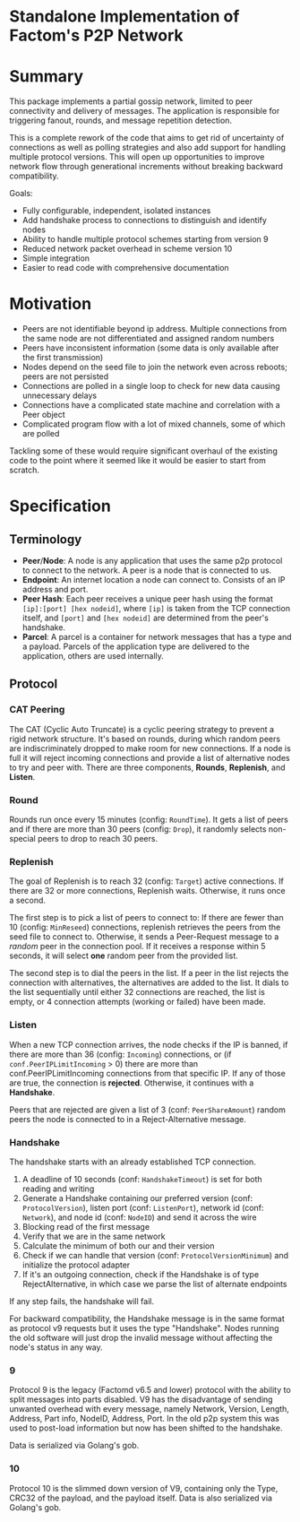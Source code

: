 # Standalone Implementation of Factom's P2P Network

# Summary
This package implements a partial gossip network, limited to peer connectivity and delivery of messages. The application is responsible for triggering fanout, rounds, and message repetition detection. 

This is a complete rework of the code that aims to get rid of uncertainty of connections as well as polling strategies and also add support for handling multiple protocol versions. This will open up opportunities to improve network flow through generational increments without breaking backward compatibility.

Goals:
* Fully configurable, independent, isolated instances
* Add handshake process to connections to distinguish and identify nodes
* Ability to handle multiple protocol schemes starting from version 9
* Reduced network packet overhead in scheme version 10
* Simple integration
* Easier to read code with comprehensive documentation

# Motivation

* Peers are not identifiable beyond ip address. Multiple connections from the same node are not differentiated and assigned random numbers
* Peers have inconsistent information (some data is only available after the first transmission)
* Nodes depend on the seed file to join the network even across reboots; peers are not persisted
* Connections are polled in a single loop to check for new data causing unnecessary delays
* Connections have a complicated state machine and correlation with a Peer object
* Complicated program flow with a lot of mixed channels, some of which are polled

Tackling some of these would require significant overhaul of the existing code to the point where it seemed like it would be easier to start from scratch. 

# Specification

## Terminology
* **Peer**/**Node**: A node is any application that uses the same p2p protocol to connect to the network. A peer is a node that is connected to us.
* **Endpoint**: An internet location a node can connect to. Consists of an IP address and port.
* **Peer Hash**: Each peer receives a unique peer hash using the format `[ip]:[port] [hex nodeid]`, where `[ip]` is taken from the TCP connection itself, and `[port]` and `[hex nodeid]` are determined from the peer's handshake.
* **Parcel**: A parcel is a container for network messages that has a type and a payload. Parcels of the application type are delivered to the application, others are used internally.

## Protocol

### CAT Peering

The CAT (Cyclic Auto Truncate) is a cyclic peering strategy to prevent a rigid network structure. It's based on rounds, during which random peers are indiscriminately dropped to make room for new connections. If a node is full it will reject incoming connections and provide a list of alternative nodes to try and peer with. There are three components, **Rounds**, **Replenish**, and **Listen**.

### Round

Rounds run once every 15 minutes (config: `RoundTime`). It gets a list of peers and if there are more than 30 peers (config: `Drop`), it randomly selects non-special peers to drop to reach 30 peers.

### Replenish

The goal of Replenish is to reach 32 (config: `Target`) active connections. If there are 32 or more connections, Replenish waits. Otherwise, it runs once a second.

The first step is to pick a list of peers to connect to:
If there are fewer than 10 (config: `MinReseed`) connections, replenish retrieves the peers from the seed file to connect to. Otherwise, it sends a Peer-Request message to a *random* peer in the connection pool. If it receives a response within 5 seconds, it will select **one** random peer from the provided list.

The second step is to dial the peers in the list. If a peer in the list rejects the connection with alternatives, the alternatives are added to the list. It dials to the list sequentially until either 32 connections are reached, the list is empty, or 4 connection attempts (working or failed) have been made.

### Listen

When a new TCP connection arrives, the node checks if the IP is banned, if there are more than 36 (config: `Incoming`) connections, or (if `conf.PeerIPLimitIncoming` > 0) there are more than conf.PeerIPLimitIncoming connections from that specific IP. If any of those are true, the connection is **rejected**. Otherwise, it continues with a **Handshake**.

Peers that are rejected are given a list of 3 (conf: `PeerShareAmount`) random peers the node is connected to in a Reject-Alternative message.

### Handshake

The handshake starts with an already established TCP connection.

1. A deadline of 10 seconds (conf: `HandshakeTimeout`) is set for both reading and writing
2. Generate a Handshake containing our preferred version (conf: `ProtocolVersion`), listen port (conf: `ListenPort`), network id (conf: `Network`), and node id (conf: `NodeID`) and send it across the wire
3. Blocking read of the first message
4. Verify that we are in the same network
5. Calculate the minimum of both our and their version
6. Check if we can handle that version (conf: `ProtocolVersionMinimum`) and initialize the protocol adapter
7. If it's an outgoing connection, check if the Handshake is of type RejectAlternative, in which case we parse the list of alternate endpoints

If any step fails, the handshake will fail. 

For backward compatibility, the Handshake message is in the same format as protocol v9 requests but it uses the type "Handshake". Nodes running the old software will just drop the invalid message without affecting the node's status in any way.

### 9

Protocol 9 is the legacy (Factomd v6.5 and lower) protocol with the ability to split messages into parts disabled. V9 has the disadvantage of sending unwanted overhead with every message, namely Network, Version, Length, Address, Part info, NodeID, Address, Port. In the old p2p system this was used to post-load information but now has been shifted to the handshake.

Data is serialized via Golang's gob.

### 10

Protocol 10 is the slimmed down version of V9, containing only the Type, CRC32 of the payload, and the payload itself. Data is also serialized via Golang's gob.